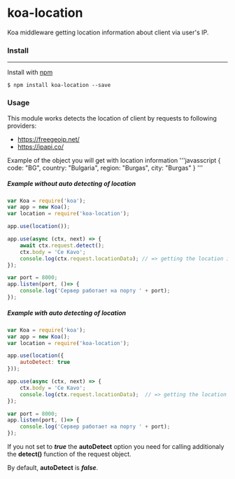 # koa-location
Koa middleware getting location information about client via user's IP.

### Install
---
Install with [npm](https://npmjs.org)

```
$ npm install koa-location --save
```

### Usage

This module works detects the location of client by requests to following providers:
- https://freegeoip.net/
- https://ipapi.co/

Example of the object you will get with location information
'''javasscript
{
 code: "BG",
 country: "Bulgaria",
 region: "Burgas",
 city: "Burgas"
}
'''

##### Example without auto detecting of location

```javascript
var Koa = require('koa');
var app = new Koa();
var location = require('koa-location');

app.use(location());

app.use(async (ctx, next) => {
	await ctx.request.detect();
	ctx.body = 'Ce Kavo';
	console.log(ctx.request.locationData); // => getting the location info
});

var port = 8000;
app.listen(port, ()=> {
	console.log('Сервер работает на порту ' + port);
});
```

##### Example with auto detecting of location
```javascript
var Koa = require('koa');
var app = new Koa();
var location = require('koa-location');

app.use(location({
	autoDetect: true
}));

app.use(async (ctx, next) => {
	ctx.body = 'Ce Kavo';
	console.log(ctx.request.locationData);  // => getting the location info
});

var port = 8000;
app.listen(port, ()=> {
	console.log('Сервер работает на порту ' + port);
});
```

If you not set to ***true*** the **autoDetect** option you need for calling additionaly the **detect()** function of the request object.

By default, **autoDetect** is ***false***.
